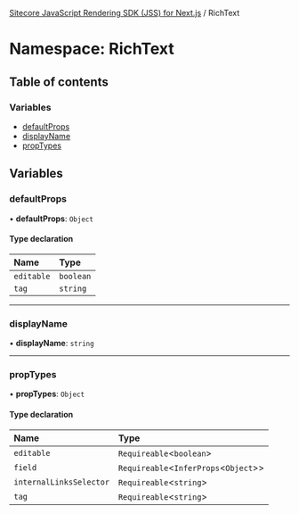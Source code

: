 [Sitecore JavaScript Rendering SDK (JSS) for Next.js](../README.md) / RichText

# Namespace: RichText

## Table of contents

### Variables

- [defaultProps](RichText.md#defaultprops)
- [displayName](RichText.md#displayname)
- [propTypes](RichText.md#proptypes)

## Variables

### defaultProps

• **defaultProps**: `Object`

#### Type declaration

| Name | Type |
| :------ | :------ |
| `editable` | `boolean` |
| `tag` | `string` |

___

### displayName

• **displayName**: `string`

___

### propTypes

• **propTypes**: `Object`

#### Type declaration

| Name | Type |
| :------ | :------ |
| `editable` | `Requireable`<`boolean`\> |
| `field` | `Requireable`<`InferProps`<`Object`\>\> |
| `internalLinksSelector` | `Requireable`<`string`\> |
| `tag` | `Requireable`<`string`\> |
